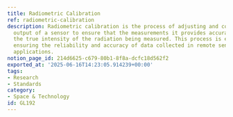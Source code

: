 ```yaml
---
title: Radiometric Calibration
ref: radiometric-calibration
description: Radiometric calibration is the process of adjusting and correcting the
  output of a sensor to ensure that the measurements it provides accurately reflect
  the true intensity of the radiation being measured. This process is essential for
  ensuring the reliability and accuracy of data collected in remote sensing and imaging
  applications.
notion_page_id: 214d6625-c679-80b1-8f8a-dcfc18d562f2
exported_at: '2025-06-16T14:23:05.914239+00:00'
tags:
- Research
- Standards
category:
- Space & Technology
id: GL192
---
```


